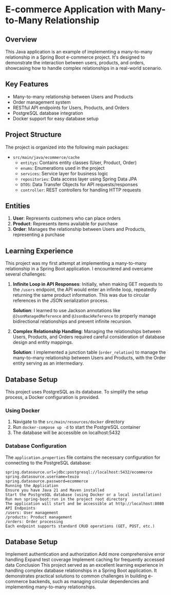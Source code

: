 # E-commerce Application with Many-to-Many Relationship

## Overview

This Java application is an example of implementing a many-to-many relationship in a Spring Boot e-commerce project. It's designed to demonstrate the interaction between users, products, and orders, showcasing how to handle complex relationships in a real-world scenario.

## Key Features

- Many-to-many relationship between Users and Products
- Order management system
- RESTful API endpoints for Users, Products, and Orders
- PostgreSQL database integration
- Docker support for easy database setup

## Project Structure

The project is organized into the following main packages:

- `src/main/java/ecommerce/cache`
  - `entitys`: Contains entity classes (User, Product, Order)
  - `enums`: Enumerations used in the project
  - `services`: Service layer for business logic
  - `repositories`: Data access layer using Spring Data JPA
  - `DTOS`: Data Transfer Objects for API requests/responses
  - `controller`: REST controllers for handling HTTP requests

## Entities

1. **User**: Represents customers who can place orders
2. **Product**: Represents items available for purchase
3. **Order**: Manages the relationship between Users and Products, representing a purchase

## Learning Experience

This project was my first attempt at implementing a many-to-many relationship in a Spring Boot application. I encountered and overcame several challenges:

1. **Infinite Loop in API Responses**: Initially, when making GET requests to the `/users` endpoint, the API would enter an infinite loop, repeatedly returning the same product information. This was due to circular references in the JSON serialization process.

   **Solution**: I learned to use Jackson annotations like `@JsonManagedReference` and `@JsonBackReference` to properly manage bidirectional relationships and prevent infinite recursion.

2. **Complex Relationship Handling**: Managing the relationships between Users, Products, and Orders required careful consideration of database design and entity mappings.

   **Solution**: I implemented a junction table (`order_relation`) to manage the many-to-many relationship between Users and Products, with the Order entity serving as an intermediary.

## Database Setup

This project uses PostgreSQL as its database. To simplify the setup process, a Docker configuration is provided.

### Using Docker

1. Navigate to the `src/main/resources/docker` directory
2. Run `docker-compose up -d` to start the PostgreSQL container
3. The database will be accessible on localhost:5432

### Database Configuration

The `application.properties` file contains the necessary configuration for connecting to the PostgreSQL database:

```properties
spring.datasource.url=jdbc:postgresql://localhost:5432/ecommerce
spring.datasource.username=teuzo
spring.datasource.password=ecommerce
Running the Application
Ensure you have Java 21 and Maven installed
Start the PostgreSQL database (using Docker or a local installation)
Run mvn spring-boot:run in the project root directory
The application will start and be accessible at http://localhost:8080
API Endpoints
/users: User management
/products: Product management
/orders: Order processing
Each endpoint supports standard CRUD operations (GET, POST, etc.)

```

## Database Setup

Implement authentication and authorization
Add more comprehensive error handling
Expand test coverage
Implement caching for frequently accessed data
Conclusion
This project served as an excellent learning experience in handling complex database relationships in a Spring Boot application. It demonstrates practical solutions to common challenges in building e-commerce backends, such as managing circular dependencies and implementing many-to-many relationships.

```

```
